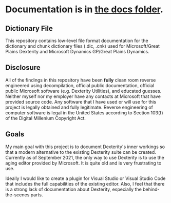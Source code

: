 # Documentation is in [the docs folder](docs).

## Dictionary File

This repository contains low-level file format documentation for the dictionary and chunk dictionary files (.dic, .cnk) used for Microsoft/Great Plains Dexterity and Microsoft Dynamics GP/Great Plains Dynamics.

## Disclosure

All of the findings in this repository have been **fully** clean room reverse engineered using decompilation, official public documentation, official public Microsoft software (e.g. Dexterity Utilities), and educated guesses. Neither myself nor my employer have any contacts at Microsoft that have provided source code. Any software that I have used or will use for this project is legally obtained and fully legitimate. Reverse engineering of computer software is legal in the United States according to Section 103(f) of the Digital Millenium Copyright Act.

## Goals

My main goal with this project is to document Dexterity's inner workings so that a modern alternative to the existing Dexterity suite can be created. Currently as of September 2021, the only way to use Dexterity is to use the aging editor provided by Microsoft. It is quite old and is very frustrating to use. 

Ideally I would like to create a plugin for Visual Studio or Visual Studio Code that includes the full capabilities of the existing editor. Also, I feel that there is a strong lack of documentation about Dexterity, especially the behind-the-scenes parts.
